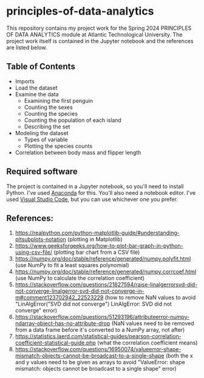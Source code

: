 # principles-of-data-analytics

This repository contains my project work for the Spring 2024 PRINCIPLES OF DATA ANALYTICS module at Atlantic Technological University. The project work itself is contained in the Jupyter notebook and the references are listed below.

## Table of Contents
- Imports
- Load the dataset
- Examine the data
    - Examining the first penguin
    - Counting the sexes
    - Counting the species
    - Counting the population of each island
    - Describing the set
- Modeling the dataset
    - Types of variable
    - Plotting the species counts
- Correlation between body mass and flipper length

## Required software

The project is contained in a Jupyter notebook, so you'll need to install Python. I've used [Anaconda](https://www.anaconda.com/download) for this. You'll also need a notebook editor. I've used [Visual Studio Code](https://code.visualstudio.com/), but you can use whichever one you prefer. 

## References:
1. https://realpython.com/python-matplotlib-guide/#understanding-pltsubplots-notation (plotting in Matplotlib)
1. https://www.geeksforgeeks.org/how-to-plot-bar-graph-in-python-using-csv-file/ (plotting bar chart from a CSV file)
1. https://numpy.org/doc/stable/reference/generated/numpy.polyfit.html (use NumPy to fit a least squares polynomial)
1. https://numpy.org/doc/stable/reference/generated/numpy.corrcoef.html (use NumPy to calculate the correlation coefficient)
1. https://stackoverflow.com/questions/21827594/raise-linalgerrorsvd-did-not-converge-linalgerror-svd-did-not-converge-in-m#comment123702942_22523229 (how to remove NaN values to avoid "LinAlgError("SVD did not converge") LinAlgError: SVD did not converge" error)
1. https://stackoverflow.com/questions/51293196/attributeerror-numpy-ndarray-object-has-no-attribute-drop (NaN values need to be removed from a data frame before it's converted to a NumPy array, not after)
1. https://statistics.laerd.com/statistical-guides/pearson-correlation-coefficient-statistical-guide.php (what the correlation coefficient means)
1. https://stackoverflow.com/questions/16950074/valueerror-shape-mismatch-objects-cannot-be-broadcast-to-a-single-shape (both the x and y values need to be given as arrays to avoid "ValueError: shape mismatch: objects cannot be broadcast to a single shape" error)